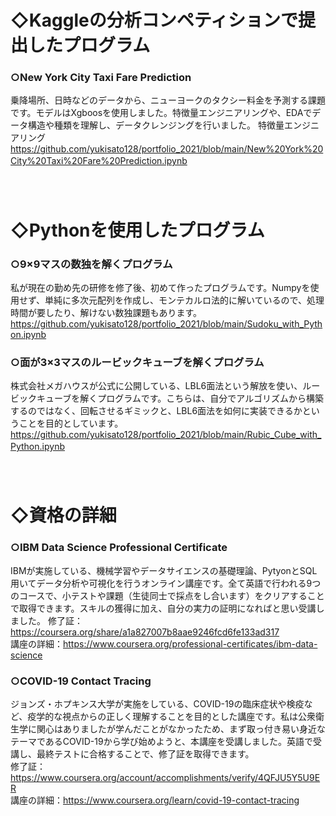 # ◇Kaggleの分析コンペティションで提出したプログラム
### ○New York City Taxi Fare Prediction  
乗降場所、日時などのデータから、ニューヨークのタクシー料金を予測する課題です。モデルはXgboosを使用しました。特徴量エンジニアリングや、EDAでデータ構造や種類を理解し、データクレンジングを行いました。
特徴量エンジニアリング  
https://github.com/yukisato128/portfolio_2021/blob/main/New%20York%20City%20Taxi%20Fare%20Prediction.ipynb
　　
<br>　　
<br>　　
# ◇Pythonを使用したプログラム
### ○9×9マスの数独を解くプログラム  
私が現在の勤め先の研修を修了後、初めて作ったプログラムです。Numpyを使用せず、単純に多次元配列を作成し、モンテカルロ法的に解いているので、処理時間が要したり、解けない数独課題もあります。  
https://github.com/yukisato128/portfolio_2021/blob/main/Sudoku_with_Python.ipynb

### ○面が3×3マスのルービックキューブを解くプログラム  
株式会社メガハウスが公式に公開している、LBL6面法という解放を使い、ルービックキューブを解くプログラムです。こちらは、自分でアルゴリズムから構築するのではなく、回転させるギミックと、LBL6面法を如何に実装できるかということを目的としています。  
https://github.com/yukisato128/portfolio_2021/blob/main/Rubic_Cube_with_Python.ipynb
　　
　<br>　　
<br>　　
# ◇資格の詳細
### ○IBM Data Science Professional Certificate  
IBMが実施している、機械学習やデータサイエンスの基礎理論、PytyonとSQL用いてデータ分析や可視化を行うオンライン講座です。全て英語で行われる9つのコースで、小テストや課題（生徒同士で採点をし合います）をクリアすることで取得できます。スキルの獲得に加え、自分の実力の証明になればと思い受講しました。
修了証：https://coursera.org/share/a1a827007b8aae9246fcd6fe133ad317  
講座の詳細：https://www.coursera.org/professional-certificates/ibm-data-science  

### ○COVID-19 Contact Tracing  
ジョンズ・ホプキンス大学が実施をしている、COVID-19の臨床症状や検疫など、疫学的な視点からの正しく理解することを目的とした講座です。私は公衆衛生学に関心はありましたが学んだことがなかったため、まず取っ付き易い身近なテーマであるCOVID-19から学び始めようと、本講座を受講しました。英語で受講し、最終テストに合格することで、修了証を取得できます。  
修了証：https://www.coursera.org/account/accomplishments/verify/4QFJU5Y5U9ER  
講座の詳細：https://www.coursera.org/learn/covid-19-contact-tracing  


